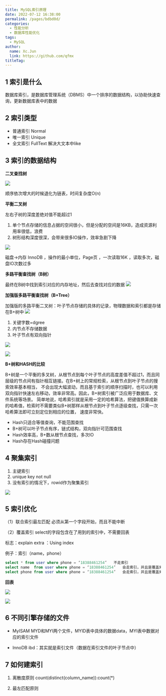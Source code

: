 ```yaml
---
title: MySQL索引原理
date: 2022-07-12 16:38:00
permalink: /pages/bdbd0d/
categories: 
  - 性能分析
  - 数据库性能优化
tags: 
  - MySQL
author: 
  name: Xc.Jun
  link: https://github.com/qfmx
titleTag: 
---
```


## 1 索引是什么
数据库索引，是数据库管理系统（DBMS）中一个排序的数据结构，以协助快速查询，更新数据库表中的数据

## 2 索引类型
- 普通索引 Normal
- 唯一索引 Unique
- 全文索引 FullText  解决大文本中like

## 3 索引的数据结构
**二叉查找树**

![](
https://fire-repository.oss-cn-beijing.aliyuncs.com/arthas/二叉树.png)

顺序依次增大的时候退化为链表，时间复杂度O(n)

**平衡二叉树**

左右子树的深度差绝对值不能超过1

1. 单个节点存储的信息占据的空间很小，但是分配的空间是16KB，造成资源利用率很低，浪费
2. 树形结构深度很深，会带来很多IO操作，效率急剧下降

![](
https://fire-repository.oss-cn-beijing.aliyuncs.com/arthas/2.png)

磁盘->内存
InnoDB ，操作的最小单位，Page页 ，一次读取16K ，读取多次，磁盘IO次数过多

**多路平衡查找树（B树）**

最终在B树中找到索引对应的内存地址，然后去查找对应的数据
![](
https://fire-repository.oss-cn-beijing.aliyuncs.com/arthas/b树.png)

**加强版多路平衡查找树（B+Tree）**

加强版的多路平衡二叉树：叶子节点存储的具体的记录，物理数据和索引都是存储在B+树中
![](
https://fire-repository.oss-cn-beijing.aliyuncs.com/arthas/加树.png)

1. 关键字数=dgree
2. 内节点不存储数据
3. 叶子节点有双向指针

![](
https://fire-repository.oss-cn-beijing.aliyuncs.com/arthas/b-tree.png)

![](
https://fire-repository.oss-cn-beijing.aliyuncs.com/arthas/6.png)

**B+树和HASH的比较**

B+树是一个平衡的多叉树，从根节点到每个叶子节点的高度差值不超过1，而且同层级的节点间有指针相互链接。在B+树上的常规检索，从根节点到叶子节点的搜索效率基本相当，
不会出现大幅波动，而且基于索引的顺序扫描时，也可以利用双向指针快速左右移动，效率非常高。因此，B+树索引被广泛应用于数据库、文件系统等场景。
简单地说，哈希索引就是采用一定的哈希算法，把键值换算成新的哈希值，检索时不需要类似B+树那样从根节点到叶子节点逐级查找，只需一次哈希算法即可立刻定位到相应的位置，
速度非常快。

- Hash只适合等值查询，不能范围查找
- B+树可以叶子节点有序，链式结构，双向指针可范围查找
- Hash效率高，B+数从根节点查找，多次IO
- Hash存在Hash碰撞问题


## 4 聚集索引
1. 主键索引
2. unique key not null
3. 没有索引的情况下，rowid作为聚集索引

![](
https://fire-repository.oss-cn-beijing.aliyuncs.com/arthas/7.png)

## 5 索引优化
（1）联合索引最左匹配
必须从第一个字段开始，而且不能中断

（2）覆盖索引
select的字段包含在了用到的索引中，不需要回表

标志：explain        extra  ：Using index

例子：索引（name，phone）
```sql
select * from user where phone = ‘18388461254’   不走索引
select name  from user where phone = ‘18388461254’   会走索引，并且是覆盖索引（优化器处理）
select phone from user where phone = ‘18388461254’   会走索引，并且是覆盖索引（优化器处理）
```
**回表**

![](
https://fire-repository.oss-cn-beijing.aliyuncs.com/arthas/8.png)

![](
https://fire-repository.oss-cn-beijing.aliyuncs.com/arthas/9.png)

## 6 不同引擎存储的文件
- MyISAM
MYD和MYI两个文件，MYID表中具体的数据data，MYI表中数据对应的索引文件

- InnoDB
ibd：其实就是索引文件（数据在索引文件的叶子节点中）

## 7 如何建索引
1. 离散度原则
count(distinct(column_name)):count(*)

2. 最左匹配原则